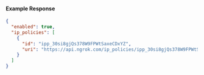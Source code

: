 <!-- Code generated for API Clients. DO NOT EDIT. -->

#### Example Response

```json
{
  "enabled": true,
  "ip_policies": [
    {
      "id": "ipp_30si8gjQs378W9FPWtSaxeCDxYZ",
      "uri": "https://api.ngrok.com/ip_policies/ipp_30si8gjQs378W9FPWtSaxeCDxYZ"
    }
  ]
}
```
